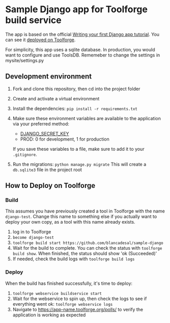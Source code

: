 # Sample Django app for Toolforge build service

The app is based on the official [Writing your first Django app tutorial](https://docs.djangoproject.com/en/4.2/intro/tutorial01/).
You can see it [deployed on Toolforge](https://django-test.toolforge.org/polls/).

For simplicity, this app uses a sqlite database.
In production, you would want to configure and use ToolsDB.
Rememeber to change the settings in mysite/settings.py

## Development environment

1. Fork and clone this repository, then cd into the project folder
2. Create and activate a virtual environment
3. Install the dependencies:
    `pip install -r requirements.txt`
4. Make sure these environment variables are available to the application via your preferred method:
    * [DJANGO_SECRET_KEY](https://docs.djangoproject.com/en/4.2/ref/settings/#std-setting-SECRET_KEY)
    * PROD: 0 for development, 1 for production

    If you save these variables to a file, make sure to add it to your `.gitignore`.
5. Run the migrations:
    `python manage.py migrate`
    This will create a `db.sqlite3` file in the project root

## How to Deploy on Toolforge

### Build

This assumes you have previously created a tool in Toolforge with the name `django-test`. Change this name to something else if you actually want to deploy your own copy, as a tool with this name already exists.

1. log in to Toolforge
2. `become django-test`
3. `toolforge build start https://github.com/blancadesal/sample-django`
4. Wait for the build to complete. You can check the status with `toolforge build show`. When finished, the status should show 'ok (Succeeded)'
5. If needed, check the build logs with `toolforge build logs`

### Deploy

When the build has finished successfully, it's time to deploy:

1. `toolforge webservice buildservice start`
2. Wait for the webservice to spin up, then check the logs to see if everything went ok: `toolforge webservice logs`
3. Navigate to <https://app-name.toolforge.org/polls/> to verify the application is working as expected
